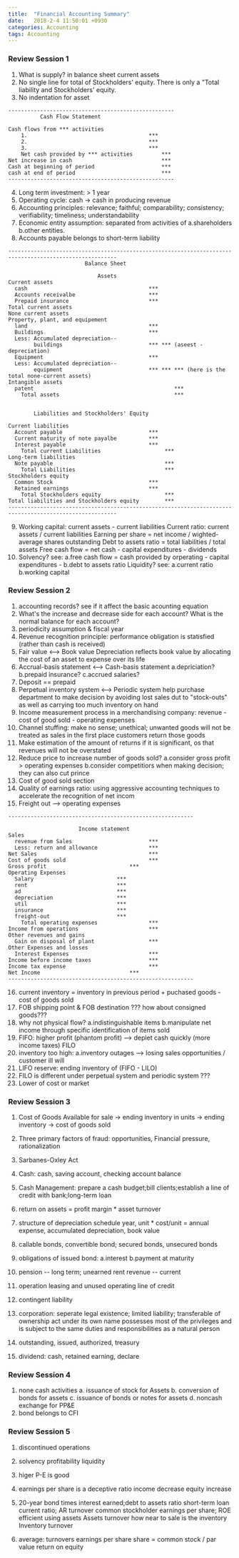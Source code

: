 ```yaml
---
title:  "Financial Accounting Summary"
date:   2018-2-4 11:50:01 +0930
categories: Accounting
tags: Accounting
---
```


### Review Session 1

1. What is supply? in balance sheet current assets
2. No single line for total of Stockholders' equity. There is only a "Total liability and Stockholders' equity.
3. No indentation for asset

<!-- more -->

```python3
----------------------------------------------------
          Cash Flow Statement

Cash flows from *** activities
    1.                                      ***
    2.                                      ***
    3.                                      ***
    Net cash provided by *** activities         ***
Net increase in cash                            ***
Cash at beginning of period                     ***
cash at end of period                           ***
----------------------------------------------------
```


4. Long term investment: > 1 year
5. Operating cycle: cash -> cash in producing revenue
6. Accounting principles: relevance; faithful; comparability; consistency; verifiability; timeliness; understandability
7. Economic entity assumption: separated from activities of a.shareholders b.other entities.
8. Accounts payable belongs to short-term liability

```python3
--------------------------------------------------------------------------------------------------------
                        Balance Sheet

                            Assets
Current assets
  cash                                      ***
  Accounts receivalbe                       ***
  Prepaid insurance                         ***
Total current assets
None current assets                               
Property, plant, and equipement
  land                                      ***
  Buildings                                 ***
  Less: Accumulated depreciation--        
        buildings                           *** *** (aseest - depreciation)
  Equipment                                 ***
  Less: Accumulated depreciation--          
        equipment                           *** *** *** (here is the total none-current assets)
Intangible assets
  patent                                            ***
    Total assets                                    ***


        Liabilities and Stockholders' Equity

Current liabilities
  Account payable                           ***
  Current maturity of note payalbe          ***
  Interest payable                          ***                           
    Total current Liabilities                    ***
Long-term liabilities
  Note payable                                   ***
    Total Liabilities                            ***
Stockholders equity
  Common Stock                              ***
  Retained earnings                         ***
    Total Stockholders equity                    ***
Total liabilities and Stockholders equity        ***
--------------------------------------------------------------------------------------------------------
```


9. Working capital: current assets - current liabilities
   Current ratio: current assets / current liabilities
   Earning per share = net income / wighted-average shares outstanding
   Debt to assets ratio = total liabilities / total assets
   Free cash flow = net cash - capital expenditures - dividends
10. Solvency? see: a.free cash flow = cash provided by orperating - capital expenditures -
                   b.debt to assets ratio
    Liquidity? see: a.current ratio
                    b.working capital


### Review Session 2


1. accounting records? see if it affect the basic acounting equation
2. What's the increase and decrease side for each account? What is the normal balance for each account?
3. periodicity assumption & fiscal year
4. Revenue recognition principle: performance obligation is statisfied (rather than cash is received)
5. Fair value <--> Book value
    Depreciation reflects book value by allocating the cost of an asset to expense over its life
6. Accrual-basis statement <--> Cash-basis statement
    a.depriciation?
    b.prepaid insurance?
    c.accrued salaries?
7. Deposit == prepaid
8. Perpetual inventory system <--> Periodic system
    help purchase department to make decision by avoiding lost sales dut to "stock-outs" as well as carrying too much inventory on hand
9. Income measurement process in a merchandising company: revenue - cost of good sold - operating expenses
10. Channel stuffing: make no sense; unethical; unwanted goods will not be treated as sales in the first place
    customers return those goods
11. Make estimation of the amount of returns if it is significant, os that revenues will not be overstated
12. Reduce price to increase number of goods sold?
      a.consider gross profit > operating expenses
      b.consider competitiors when making decision; they can also cut prince
13. Cost of good sold section
14. Quality of earnings ratio: using aggressive accounting techniques to accelerate the recognition of net incom
15. Freight out --> operating expenses


```python3
----------------------------------------------------------

                      Income statement
Sales
  revenue from Sales                        ***
  Less: return and allowance                ***
Net Sales                                   ***
Cost of goods sold                          ***
Gross profit                          ***
Operating Expenses
  Salary                          ***
  rent                            ***
  ad                              ***
  depreciation                    ***
  util                            ***
  insurance                       ***
  freight-out                     ***
    Total operating expenses                ***
Income from operations                      ***
Other revenues and gains
  Gain on disposal of plant                 ***
Other Expenses and losses
  Interest Expenses                         ***
Income before income taxes                  ***
Income tax expense                          ***
Net Income                            ***
----------------------------------------------------------

```

16. current inventory = inventory in previous period + puchased goods - cost of goods sold
17. FOB shipping point & FOB destination
      ??? how about consigned goods???
18. why not physical flow? a.indistinguishable items b.manipulate net income through specific identification of items sold
19. FIFO: higher profit (phantom profit) --> deplet cash quickly (more income taxes)
    FILO
20. inventory too high: a.inventory outages --> losing sales opportunities / customer ill will
21. LIFO reserve: ending inventory of (FIFO - LILO)
22. FILO is different under perpetual system and periodic system ???
23. Lower of cost or market

### Review Session 3

1. Cost of Goods Available for sale -> ending inventory in units -> ending inventory -> cost of goods sold
2. Three primary factors of fraud: opportunities, Financial pressure, rationalization
3. Sarbanes-Oxley Act
4. Cash: cash, saving account, checking account balance
5. Cash Management: prepare a cash budget;bill clients;establish a line of credit with bank;long-term loan
6. return on assets = profit margin * asset turnover
7. structure of depreciation schedule
      year, unit * cost/unit = annual expense, accumulated depreciation, book value
8. callable bonds, convertible bond; secured bonds, unsecured bonds
9. obligations of issued bond: a.interest b.payment at maturity

10. pension -- long term; unearned rent revenue -- current
11. operation leasing and unused operating line of credit
12. contingent liability
13. corporation: seperate legal existence; limited liability; transferable of ownership
      act under its own name
      possesses most of the privileges and is subject to the same duties and responsibilities as a natural person
14. outstanding, issued, authorized, treasury
15. dividend: cash, retained earning, declare

### Review Session 4

1. none cash activities
    a. issuance of stock for Assets
    b. conversion of bonds for assets
    c. issuance of bonds or notes for assets
    d. noncash exchange for PP&E
2. bond belongs to CFI

### Review Session 5

1. discontinued operations
2. solvency profitability liquidity
3. higer P-E is good
4. earnings per share is a deceptive ratio
    income decrease
    equity increase
5. 20-year bond 
    times interest earned;debt to assets ratio
  short-term loan
    current ratio; AR turnover
  common stockholder
    earnings per share; ROE
  efficient using assets
    Assets turnover
  how near to sale is the inventory
    Inventory turnover

6. average:
  turnovers
  earnings per share
    share = common stock / par value
  return on equity
